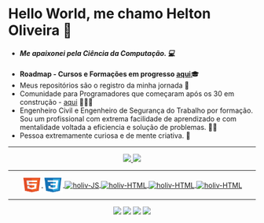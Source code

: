 
<div>
  <h1>Hello World, me chamo Helton Oliveira 👋</h1>
  <ul>
    <li><h4><i>Me apaixonei pela Ciência da Computação. 💻</h4></li></i>
    <li><b>Roadmap - Cursos e Formações em progresso <a href="https://github.com/Holiv/roadmap-helton-oliveira">aqui</a></b>🎓
    <li>Meus repositórios são o registro da minha jornada 📃</li>
    <li>Comunidade para Programadores que começaram após os 30 em construção - <a href="https://holiv.github.io/programando-aos-30-v2.0/index.html">aqui</a> 👨🏽‍💻</li>
    <li>Engenheiro Civil e Engenheiro de Segurança do Trabalho por formação. Sou um profissional com extrema facilidade de aprendizado e com mentalidade voltada a eficiencia e solução de problemas. 👷🏽</li>
    <li>Pessoa extremamente curiosa e de mente criativa. 🧠</li>
  </ul>
  </div>
  
  ------
  
  </p>
  <div align="center">
    <a href="https://github.com/holiv">
    <img height="150em" src="https://github-readme-stats.vercel.app/api?username=holiv&show_icons=true&theme=github_dark&include_all_commits=true&count_private=true"/>
    <img height="150em" src="https://github-readme-stats.vercel.app/api/top-langs/?username=holiv&layout=compact&langs_count=6&theme=github_dark"/>
  <br></div>
  
   ------    
  
  <div align="center">
    <img align="center" alt="holiv-HTML" height="30" width="40" src="https://raw.githubusercontent.com/devicons/devicon/master/icons/html5/html5-original.svg">
    <img align="center" alt="holiv-CSS" height="30" width="40" src="https://raw.githubusercontent.com/devicons/devicon/master/icons/css3/css3-original.svg">
    <img align="center" alt="holiv-JS" height="30" width="40" src="https://cdn.jsdelivr.net/gh/devicons/devicon/icons/javascript/javascript-original.svg">
    <img align="center" alt="holiv-HTML" height="30" width="40" src="https://cdn.worldvectorlogo.com/logos/typescript.svg">
    <img align="center" alt="holiv-HTML" height="30" width="40" src="https://cdn.worldvectorlogo.com/logos/angular-icon-1.svg">
    <img align="center" alt="holiv-HTML" height="30" width="40" src="https://cdn.worldvectorlogo.com/logos/c--4.svg">
  </div>
  
   ------
  
  <div align="center">
  <a href="https://www.linkedin.com/in/helton-oliveira-521abbb2" target="_blank"><img src="https://img.shields.io/badge/-LinkedIn-%230077B5?style=for-the-badge&logo=linkedin&logoColor=white" target="_blank"></a>
  <a href = "mailto:mrheltonso@gmail.com"><img src="https://img.shields.io/badge/-Gmail-%23333?style=for-the-badge&logo=gmail&logoColor=white" target="_blank"></a>
  <a href="https://instagram.com/oliveira.sk" target="_blank"><img src="https://img.shields.io/badge/-Instagram-%23E4405F?style=for-the-badge&logo=instagram&logoColor=white" target="_blank"></a>
  <a href="https://discord.gg/holiv" target="_blank"><img src="https://img.shields.io/badge/Discord-7289DA?style=for-the-badge&logo=discord&logoColor=white" target="_blank"></a></div>
  
   
  

 
